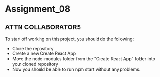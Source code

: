 ﻿# Assignment_08


## ATTN COLLABORATORS
To start off working on this project, you should do the following:

- Clone the repository
- Create a new Create React App
- Move the node-modules folder from the "Create React App" folder into your cloned repository
- Now you should be able to run npm start without any problems.
